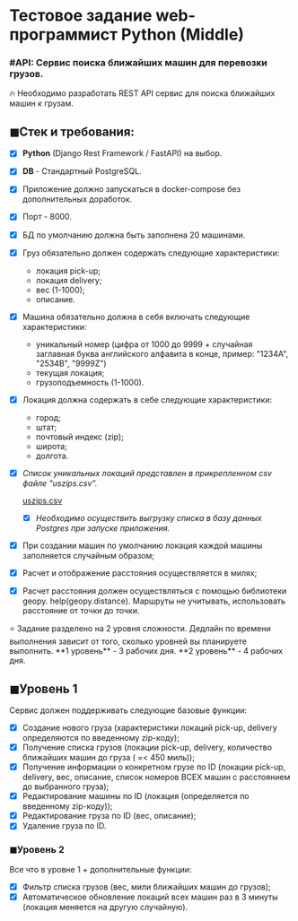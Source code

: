 # **Тестовое задание web-программист Python** (Middle)

### #API: Сервис поиска ближайших машин для перевозки грузов.

<aside>
🔥 Необходимо разработать REST API сервиc для поиска ближайших машин к грузам.

</aside>

## ◼Стек и требования:

- [x]  **Python** (Django Rest Framework / FastAPI) на выбор.
- [x]  **DB** - Стандартный PostgreSQL.
- [x]  Приложение должно запускаться в docker-compose без дополнительных доработок.
- [x]  Порт - 8000.
- [x]  БД по умолчанию должна быть заполнена 20 машинами.
- [x]  Груз обязательно должен содержать следующие характеристики:
    - локация pick-up;
    - локация delivery;
    - вес (1-1000);
    - описание.
- [x]  Машина обязательно должна в себя включать следующие характеристики:
    - уникальный номер (цифра от 1000 до 9999 + случайная заглавная буква английского алфавита в конце, пример: "1234A", "2534B", "9999Z")
    - текущая локация;
    - грузоподъемность (1-1000).
- [x]  Локация должна содержать в себе следующие характеристики:
    - город;
    - штат;
    - почтовый индекс (zip);
    - широта;
    - долгота.
- [x]  *Список уникальных локаций представлен в прикрепленном csv файле "uszips.csv".*
    
    [uszips.csv](https://s3-us-west-2.amazonaws.com/secure.notion-static.com/73ce520f-5205-47d4-8169-2266c628f6a7/uszips.csv)
    
    - [x]  *Необходимо осуществить выгрузку списка в базу данных Postgres при запуске приложения.*
- [x]  При создании машин по умолчанию локация каждой машины заполняется случайным образом;
- [x]  Расчет и отображение расстояния осуществляется в милях;
- [x]  Расчет расстояния должен осуществляться с помощью библиотеки geopy. help(geopy.distance). Маршруты не учитывать, использовать расстояние от точки до точки.

<aside>
⭐ Задание разделено на 2 уровня сложности. Дедлайн по времени выполнения зависит от того, сколько уровней вы планируете выполнить.
**1 уровень** - 3 рабочих дня.
**2 уровень** - 4 рабочих дня.

</aside>

## ◼Уровень 1

Сервис должен поддерживать следующие базовые функции:

- [x]  Создание нового груза (характеристики локаций pick-up, delivery определяются по введенному zip-коду);
- [x]  Получение списка грузов (локации pick-up, delivery, количество ближайших машин до груза ( =< 450 миль));
- [x]  Получение информации о конкретном грузе по ID (локации pick-up, delivery, вес, описание, список номеров ВСЕХ машин с расстоянием до выбранного груза);
- [x]  Редактирование машины по ID (локация (определяется по введенному zip-коду));
- [x]  Редактирование груза по ID (вес, описание);
- [x]  Удаление груза по ID.

### ◼Уровень 2

Все что в уровне 1 + дополнительные функции:

- [x]  Фильтр списка грузов (вес, мили ближайших машин до грузов);
- [x]  Автоматическое обновление локаций всех машин раз в 3 минуты (локация меняется на другую случайную).
